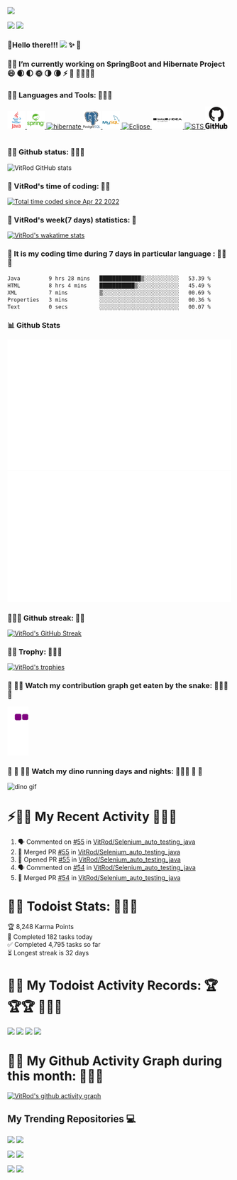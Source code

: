 
<!-- ![](https://media.giphy.com/media/3o7TKDEhaHWJpBs2Xu/giphy.gif) -->
![](  https://pbs.twimg.com/media/FZYwsA2XEAAXA3S?format=png&name=small  )

![](https://media.giphy.com/media/35bsf4G3CHIWs/giphy.gif)
![](https://media.giphy.com/media/11z8mwhw0jxQiI/giphy.gif)
  

   
###  🌈Hello there!!!  ![](https://komarev.com/ghpvc/?username=VitRod&color=green)  ✨ 🌈
###  🔱🌈 I’m currently working on SpringBoot and Hibernate Project😄 🌒  🌓 🌞 🌗  🌘 ⚡ 💪 🌈🏳️‍🌈🔱
     
<!--
**VitRod/VitRod** is a ✨ _special_ ✨ repository because its `README.md` (this file) appears on your GitHub profile.
Here are some ideas to get you started:
    
- 🔭 I’m currently working on ...
- 🌱 I’m currently learning ...
- 👯 I’m looking to collaborate on ...
- 🤔 I’m looking for help with ...
- 💬 Ask me about ...
- 📫 How to reach me: ...
- 😄 Pronouns: ...
- ⚡ Fun fact: ...
-->

  

 ### 🔱🌈  Languages and Tools: 🏳️‍🌈🔱  
<p align="left"> 
   <a href="https://www.javatpoint.com/java-tutorial" target="_blank"> <img src="https://raw.githubusercontent.com/devicons/devicon/1119b9f84c0290e0f0b38982099a2bd027a48bf1/icons/java/java-original-wordmark.svg" alt="java" width="40" height="40"/> </a>
  <a href="https://www.javatpoint.com/spring-tutorial" target="_blank"> <img src="https://raw.githubusercontent.com/devicons/devicon/1119b9f84c0290e0f0b38982099a2bd027a48bf1/icons/spring/spring-original-wordmark.svg" alt="spring" width="40" height="40"/> </a>
  <a href="https://www.javatpoint.com/hibernate-tutorial" target="_blank"> <img src="https://www.vectorlogo.zone/logos/hibernate/hibernate-ar21.png" alt="hibernate" width="100" height="40"/> </a>
   <a href="https://www.javatpoint.com/postgresql-tutorial" target="_blank"> <img src="https://raw.githubusercontent.com/devicons/devicon/1119b9f84c0290e0f0b38982099a2bd027a48bf1/icons/postgresql/postgresql-original-wordmark.svg" alt="postgres" width="40" height="40"/> </a>
   <a href="https://www.javatpoint.com/mysql-tutorial" target="_blank"> <img src="https://raw.githubusercontent.com/devicons/devicon/1119b9f84c0290e0f0b38982099a2bd027a48bf1/icons/mysql/mysql-original-wordmark.svg" alt="mysql" width="40" height="40"/> </a>
  <a href="https://www.javatpoint.com/intellij-vs-eclipse" target="_blank"> <img src="https://upload.wikimedia.org/wikipedia/commons/thumb/d/d0/Eclipse-Luna-Logo.svg/2560px-Eclipse-Luna-Logo.svg.png" alt="Eclipse" width="60" height="30"/> </a>
  <a href="https://www.javatpoint.com/intellij-idea-tutorial" target="_blank"> <img src="https://raw.githubusercontent.com/devicons/devicon/1119b9f84c0290e0f0b38982099a2bd027a48bf1/icons/intellij/intellij-plain-wordmark.svg" alt="Intelij idea" width="70" height="40"/> </a>
   <a href="https://www.javatpoint.com/java" target="_blank"> <img src="http://3.bp.blogspot.com/-Ajql3_Oijdk/U438gFWH3fI/AAAAAAAAAKE/DFbF4ZLaqjY/s1600/spring-tool-suite-project-logo.png" alt="STS" width="50" height="50"/> </a>
  <a href="https://www.javatpoint.com/java" target="_blank"> <img src="https://raw.githubusercontent.com/devicons/devicon/1119b9f84c0290e0f0b38982099a2bd027a48bf1/icons/github/github-original-wordmark.svg" alt="Github" width="50" height="50"/> </a>
  </p>
     
  # <h3 align="left">🔱🌈 Github status: 🏳️‍🌈🔱</h3>
  
  <!-- ![VitRod GitHub stats](https://github-readme-stats.vercel.app/api?username=VitRod) -->
  
  ![VitRod GitHub stats](https://github-readme-stats.vercel.app/api?username=VitRod&show_icons=true&theme=radical)
  
 <!-- [![Anurag's GitHub stats](https://github-readme-stats.vercel.app/api?username=anuraghazra)](https://github.com/anuraghazra/github-readme-stats) -->
  
  <h3 align="left"> 🔱 VitRod's time of coding: 🏳️‍🌈</h3>
  
  <a href="https://wakatime.com/@a497e0ea-4978-42b2-9aa3-d3c04dc123a5"><img src="https://wakatime.com/badge/user/a497e0ea-4978-42b2-9aa3-d3c04dc123a5.svg" alt="Total time coded since Apr 22 2022" /></a>
  
 
   ###  🔱 VitRod's week(7 days) statistics: 🌈  
  
  [![VitRod's wakatime stats](https://github-readme-stats.vercel.app/api/wakatime?username=VitRod)](https://github.com/anuraghazra/github-readme-stats)
  
    

  
  
  
  ###   🌈 It is my coding time during 7 days in particular language : 🏳️‍🌈🔱  
  
<!--START_SECTION:waka-->

```text
Java         9 hrs 28 mins   █████████████▒░░░░░░░░░░░   53.39 %
HTML         8 hrs 4 mins    ███████████▒░░░░░░░░░░░░░   45.49 %
XML          7 mins          ▒░░░░░░░░░░░░░░░░░░░░░░░░   00.69 %
Properties   3 mins          ░░░░░░░░░░░░░░░░░░░░░░░░░   00.36 %
Text         0 secs          ░░░░░░░░░░░░░░░░░░░░░░░░░   00.07 %
```

<!--END_SECTION:waka-->
    
<!--  ###  🔱🌈   Top languages: 🏳️‍🌈🔱 
  
  [![VitRod's Top Langs](https://github-readme-stats.vercel.app/api/top-langs/?username=VitRod&layout=compact)](https://github.com/VitRod/github-readme-stats) -->
  
  ### 📊 Github Stats
<a href='https://github.com/VitRod/github-stats-transparent'>
  
![Stats Overview](https://github.com/VitRod/VitRod/blob/output/generated/overview.svg)
![Most Used Languages](https://github.com/VitRod/VitRod/blob/output/generated/languages.svg)
  
  
</a>
  
  
  ###  🏳️‍🌈🔱  Github streak: 🔱🌈  
  
 [![VitRod's GitHub Streak](https://github-readme-streak-stats.herokuapp.com?user=VitRod&theme=radical&hide_border=true&date_format=M%20j%5B%2C%20Y%5D)](https://git.io/streak-stats)
 
  ###  🔱🌈  Trophy: 🏳️‍🌈🔱 
    
 
 [![VitRod's trophies](https://github-profile-trophy.vercel.app/?username=VitRod&theme=radical)](https://github.com/VitRod/github-profile-trophy)
 
 
 
 
  ### :snake: 🔱🌈 Watch my contribution graph get eaten by the snake: 🏳️‍🌈🔱  :snake: 
 
 ![snake gif](https://github.com/VitRod/VitRod/blob/output_snake/github-contribution-grid-snake.gif)
 
 
 
 
  ### 🐲  🐉 🔱🌈 Watch my dino running days and nights: 🏳️‍🌈🔱  🐲  🐉
 ![dino gif](https://github.com/VitRod/VitRod/blob/main/dino.gif)
 
 
 
 
 # :zap:🔱🌈  My Recent Activity 🏳️‍🌈🔱

<!--START_SECTION:activity-->
1. 🗣 Commented on [#55](https://github.com/VitRod/Selenium_auto_testing_java/issues/55) in [VitRod/Selenium_auto_testing_java](https://github.com/VitRod/Selenium_auto_testing_java)
2. 🎉 Merged PR [#55](https://github.com/VitRod/Selenium_auto_testing_java/pull/55) in [VitRod/Selenium_auto_testing_java](https://github.com/VitRod/Selenium_auto_testing_java)
3. 💪 Opened PR [#55](https://github.com/VitRod/Selenium_auto_testing_java/pull/55) in [VitRod/Selenium_auto_testing_java](https://github.com/VitRod/Selenium_auto_testing_java)
4. 🗣 Commented on [#54](https://github.com/VitRod/Selenium_auto_testing_java/issues/54) in [VitRod/Selenium_auto_testing_java](https://github.com/VitRod/Selenium_auto_testing_java)
5. 🎉 Merged PR [#54](https://github.com/VitRod/Selenium_auto_testing_java/pull/54) in [VitRod/Selenium_auto_testing_java](https://github.com/VitRod/Selenium_auto_testing_java)
<!--END_SECTION:activity-->


# 🔱🌈 Todoist Stats: 🏳️‍🌈🔱

<!-- TODO-IST:START -->
🏆  8,248 Karma Points           
🌸  Completed 182 tasks today           
✅  Completed 4,795 tasks so far           
⏳  Longest streak is 32 days
<!-- TODO-IST:END -->

# 🔱🌈 My Todoist Activity Records: 🏆🏆🏆 🏳️‍🌈🔱
![]( https://pbs.twimg.com/media/FZmTu4zWIAAgvL6?format=png&name=small  )
![](  https://pbs.twimg.com/media/FZmTwqhXoAEjjkB?format=png&name=small   )
![](  https://pbs.twimg.com/media/FZmTyUgWYAALZE7?format=png&name=small  )
![](  https://pbs.twimg.com/media/FZmTz_OWAAIbi2q?format=png&name=small   )




# 🔱🌈 My Github Activity Graph during this month: 🏳️‍🌈🔱

[![VitRod's github activity graph](https://activity-graph.herokuapp.com/graph?username=VitRod&theme=redical)](https://github.com/ashutosh00710/github-readme-activity-graph)

<!--[![VitRod's github activity graph](https://activity-graph.herokuapp.com/graph?username=VitRod)](https://github.com/ashutosh00710/github-readme-activity-graph) -->

## My Trending Repositories 💻

[![](https://github-readme-stats.vercel.app/api/pin/?username=VitRod&repo=SimpleSpringBootThymeleafApp&&show_icons=true&theme=radical)](https://github.com/VitRod/SimpleSpringBootThymeleafApp)
[![](https://github-readme-stats.vercel.app/api/pin/?username=VitRod&repo=sql-jdbc-school&&show_icons=true&theme=radical)](https://github.com/VitRod/sql-jdbc-school)
 
 [![](https://github-readme-stats.vercel.app/api/pin/?username=VitRod&repo=UniversityProject_Task10&&show_icons=true&theme=radical)](https://github.com/VitRod/UniversityProject_Task10)
 [![](https://github-readme-stats.vercel.app/api/pin/?username=VitRod&repo=App_Whats_the_weather&&show_icons=true&theme=radical)](https://github.com/VitRod/App_Whats_the_weather)
 
 [![](https://github-readme-stats.vercel.app/api/pin/?username=VitRod&repo=SeleniumTests&&show_icons=true&theme=radical)](https://github.com/VitRod/SeleniumTests)
[![](https://github-readme-stats.vercel.app/api/pin/?username=VitRod&repo=Shopping-cart-site-spring-boot&&show_icons=true&theme=radical)](https://github.com/VitRod/Shopping-cart-site-spring-boot)
